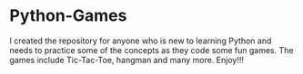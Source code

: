 # Python-Games
I created the repository for anyone who is new to learning Python and needs to practice some of the concepts as they code some fun games. 
The games include Tic-Tac-Toe, hangman and many more. 
Enjoy!!!
